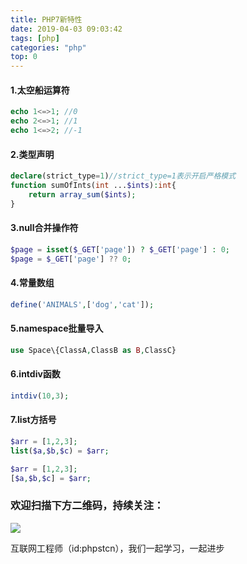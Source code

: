 ```yaml
---
title: PHP7新特性
date: 2019-04-03 09:03:42
tags: [php]
categories: "php"
top: 0
---
```

#### 1.太空船运算符
```php
echo 1<=>1; //0
echo 2<=>1; //1
echo 1<=>2; //-1
```
#### 2.类型声明
```php
declare(strict_type=1)//strict_type=1表示开启严格模式
function sumOfInts(int ...$ints):int{
    return array_sum($ints);
}
```
#### 3.null合并操作符
```php
$page = isset($_GET['page']) ? $_GET['page'] : 0;
$page = $_GET['page'] ?? 0;
```
#### 4.常量数组
```php
define('ANIMALS',['dog','cat']);
```
#### 5.namespace批量导入
```php
use Space\{ClassA,ClassB as B,ClassC}
```
#### 6.intdiv函数
```php
intdiv(10,3);
```
#### 7.list方括号
```php
$arr = [1,2,3];
list($a,$b,$c) = $arr;

$arr = [1,2,3];
[$a,$b,$c] = $arr;
```

### 欢迎扫描下方二维码，持续关注：
![](http://ww1.sinaimg.cn/large/a616b9a4gy1g4xzv954a4j20760763yo.jpg)

互联网工程师（id:phpstcn），我们一起学习，一起进步